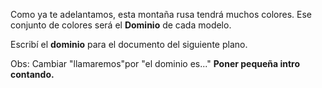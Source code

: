 Como ya te adelantamos, esta montaña rusa tendrá muchos colores. Ese conjunto de colores será el **Dominio** de cada modelo. 

Escribí el **dominio** para el documento del siguiente plano. 

Obs: Cambiar "llamaremos"por "el dominio es..."
**Poner pequeña intro contando.**